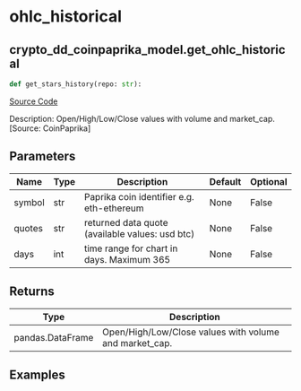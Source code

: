 # ohlc_historical

## crypto_dd_coinpaprika_model.get_ohlc_historical

```python
def get_stars_history(repo: str):
```
[Source Code](https://github.com/OpenBB-finance/OpenBBTerminal/tree/main/openbb_terminal/cryptocurrency/due_diligence/coinpaprika_model.py#L246)

Description: Open/High/Low/Close values with volume and market_cap. [Source: CoinPaprika]

## Parameters

| Name | Type | Description | Default | Optional |
| ---- | ---- | ----------- | ------- | -------- |
| symbol | str | Paprika coin identifier e.g. eth-ethereum | None | False |
| quotes | str | returned data quote (available values: usd btc) | None | False |
| days | int | time range for chart in days. Maximum 365 | None | False |

## Returns

| Type | Description |
| ---- | ----------- |
| pandas.DataFrame | Open/High/Low/Close values with volume and market_cap. |

## Examples

